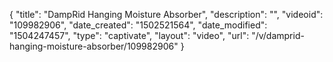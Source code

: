 {
    "title": "DampRid Hanging Moisture Absorber",
    "description": "",
    "videoid": "109982906",
    "date_created": "1502521564",
    "date_modified": "1504247457",
    "type": "captivate",
    "layout": "video",
    "url": "\/v\/damprid-hanging-moisture-absorber\/109982906"
}